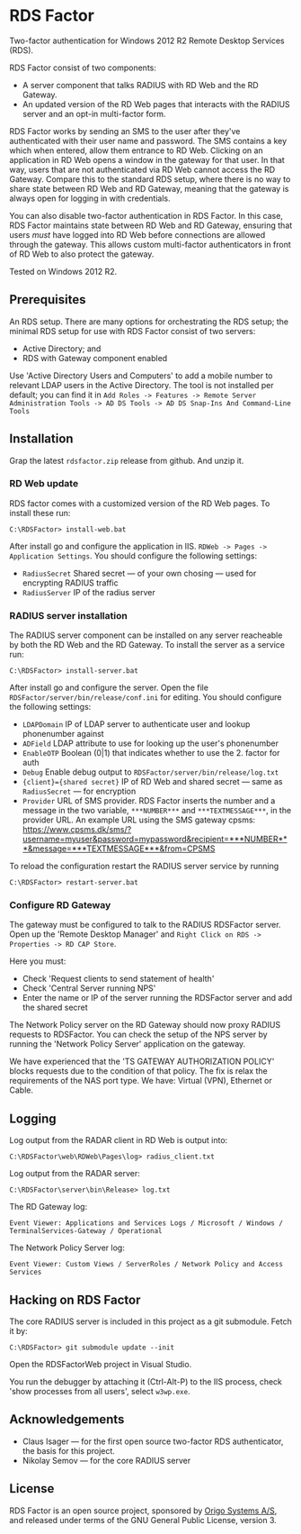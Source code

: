 # RDS Factor

Two-factor authentication for Windows 2012 R2 Remote Desktop Services (RDS).

RDS Factor consist of two components:
* A server component that talks RADIUS with RD Web and the RD Gateway.
* An  updated version  of the  RD Web  pages that  interacts with  the
  RADIUS server and an opt-in multi-factor form.

RDS Factor works by sending an SMS to the user after they've
authenticated with their user name and password. The SMS contains a
key which when entered, allow them entrance to RD Web. Clicking on an
application in RD Web opens a window in the gateway for that user. In
that way, users that are not authenticated via RD Web cannot access
the RD Gateway. Compare this to the standard RDS setup, where there is
no way to share state between RD Web and RD Gateway, meaning that the
gateway is always open for logging in with credentials.

You can also disable two-factor authentication in RDS Factor. In this
case, RDS Factor maintains state between RD Web and RD Gateway,
ensuring that users *must* have logged into RD Web before connections
are allowed through the gateway. This allows custom multi-factor
authenticators in front of RD Web to also protect the gateway.

Tested on Windows 2012 R2.

## Prerequisites

An RDS setup. There are many options for orchestrating the RDS setup; the minimal RDS setup for use with RDS Factor consist of two servers: 
* Active Directory; and
* RDS with Gateway component enabled

Use 'Active Directory Users and Computers' to add a mobile number to
relevant LDAP users in the Active Directory. The tool is not installed
per default; you can find it in `Add Roles -> Features -> Remote
Server Administration Tools -> AD DS Tools -> AD DS Snap-Ins And
Command-Line Tools`

## Installation

Grap the latest `rdsfactor.zip` release from github. And unzip it.

### RD Web update
RDS factor comes with a customized version of the RD Web pages. To install these run:

```
C:\RDSFactor> install-web.bat
```

After install go and configure the application in IIS. `RDWeb -> Pages -> Application Settings`. You should configure the following settings:
* `RadiusSecret` Shared secret — of your own chosing — used for encrypting RADIUS traffic
* `RadiusServer` IP of the radius server

### RADIUS server installation

The RADIUS server component can be installed on any server reacheable by both the RD Web and the RD Gateway. To install the server as a service run:

```
C:\RDSFactor> install-server.bat
```

After install go and configure the server. Open the file `RDSFactor/server/bin/release/conf.ini` for editing. You should configure the following settings:
* `LDAPDomain` IP of LDAP server to authenticate user and lookup phonenumber against 
* `ADField` LDAP attribute to use for looking up the user's phonenumber
* `EnableOTP` Boolean (0|1) that indicates whether to use the 2. factor for auth
* `Debug` Enable debug output to  `RDSFactor/server/bin/release/log.txt`
* `{client}={shared secret}` IP of RD Web and shared secret — same as
  `RadiusSecret` — for encryption
* `Provider` URL of SMS provider. RDS Factor inserts the number and a message in the two variable, `***NUMBER***` and `***TEXTMESSAGE***`, in the provider URL. An example URL using the SMS gateway cpsms: https://www.cpsms.dk/sms/?username=myuser&password=mypassword&recipient=***NUMBER***&message=***TEXTMESSAGE***&from=CPSMS

To reload the configuration restart the RADIUS server service by running
```
C:\RDSFactor> restart-server.bat
```

### Configure RD Gateway

The gateway must be configured to talk to the RADIUS RDSFactor server. Open up the 'Remote Desktop Manager' and
`Right Click on RDS -> Properties -> RD CAP Store`. 

Here you must:
* Check 'Request clients to send statement of health' 
* Check 'Central Server running NPS'
* Enter the name or IP of the server running the RDSFactor server and add the shared secret

The Network Policy server on the RD Gateway should now proxy RADIUS requests to RDSFactor. You can check the setup of the NPS server by running the 'Network Policy Server' application on the gateway. 

We have experienced that the 'TS GATEWAY AUTHORIZATION POLICY' blocks requests due to the condition of that policy. The fix is relax the requirements of the NAS port type. We have: Virtual (VPN), Ethernet or Cable.

## Logging

Log output from the RADAR client in RD Web is output into:
```
C:\RDSFactor\web\RDWeb\Pages\log> radius_client.txt
```

Log output from the RADAR server:
```
C:\RDSFactor\server\bin\Release> log.txt
```

The RD Gateway log:
```
Event Viewer: Applications and Services Logs / Microsoft / Windows / TerminalServices-Gateway / Operational
```

The Network Policy Server log:
```
Event Viewer: Custom Views / ServerRoles / Network Policy and Access Services
```
## Hacking on RDS Factor

The core RADIUS server is included in this project as a git submodule. Fetch it by:

```
C:\RDSFactor> git submodule update --init
```

Open the RDSFactorWeb project in Visual Studio. 

You run the debugger by attaching it (Ctrl-Alt-P) to the IIS process, check 'show processes from all users', select `w3wp.exe`.

## Acknowledgements

* Claus Isager — for the first open source two-factor RDS
  authenticator, the basis for this project.
* Nikolay Semov — for the core RADIUS server 

## License

RDS Factor is an open source project, sponsored by
[Origo Systems A/S](https://origo.io), and released under terms of the
GNU General Public License, version 3.

